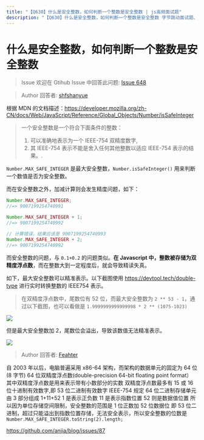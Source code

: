 ```yaml
---
title: "【Q630】什么是安全整数，如何判断一个整数是安全整数 | js高频面试题"
description: "【Q630】什么是安全整数，如何判断一个整数是安全整数 字节跳动面试题、阿里腾讯面试题、美团小米面试题。"
---
```


# 什么是安全整数，如何判断一个整数是安全整数

> Issue
> 欢迎在 Gtihub Issue 中回答此问题: [Issue 648](https://github.com/shfshanyue/Daily-Question/issues/648)

> Author
> 回答者: [shfshanyue](https://github.com/shfshanyue)

根据 MDN 的文档描述：<https://developer.mozilla.org/zh-CN/docs/Web/JavaScript/Reference/Global_Objects/Number/isSafeInteger>

> 一个安全整数是一个符合下面条件的整数：
>
> 1. 可以准确地表示为一个 IEEE-754 双精度数字,
> 1. 其 IEEE-754 表示不能是舍入任何其他整数以适应 IEEE-754 表示的结果。.

`Number.MAX_SAFE_INTEGER` 是最大安全整数，`Number.isSafeInteger()` 用来判断一个数值是否为安全整数。

而在安全整数之外，加减计算则会发生精度问题，如下：

```js
Number.MAX_SAFE_INTEGER;
//=> 9007199254740991

Number.MAX_SAFE_INTEGER + 1;
//=> 9007199254740992

// 计算错误，结果应该是 9007199254740993
Number.MAX_SAFE_INTEGER + 2;
//=> 9007199254740992
```

而安全整数的问题，与 `0.1+0.2` 的问题类似。**在 Javascript 中，整数被存储为双精度浮点数**，而在整数大到一定程度后，就会导致精读失真。

如下，最大安全整数可以精准表示。以下截图使用 <https://devtool.tech/double-type> 进行实时转换整数的 IEEE754 表示。

> 在双精度浮点数中，尾数位有 52 位，而最大安全整数为 `2 ** 53 - 1`，通过以下截图，也可以看做是 `1.9999999999999998 * 2 ** (1075-1023)`

![](https://static.shanyue.tech/images/22-11-04/clipboard-1213.2266e3.webp)

但是最大安全整数加 2，尾数位会溢出，导致该数值无法精准表示。

![](https://static.shanyue.tech/images/22-11-04/clipboard-1372.3d3b4d.webp)

> Author
> 回答者: [Feahter](https://github.com/Feahter)

自 2003 年以后，电脑普遍采用 x86-64 架构，而架构的数据单元的固定为 64 位(8 字节)
64 位双精度浮点数(double-precision 64-bit floating point format）
其中双精度浮点数是用来表示带有小数部分的实数
双精度浮点数最多有 15 或 16 位十进制有效数字,即 53 位二进制有效数字
IEEE-754 规定
64 位二进制存储单元由 3 部分组成 1+11+52 1 是表示正负数 11 是表示指数位置 52 则是数据值位置
所以因为单位存储空间限制，安全整数的范围是 1 位正数加 52 位数据位 即 53 位二进制，超过只能溢出到指数位置存储，无法安全表示，所以安全整数的位数是
`Number.MAX_SAFE_INTEGER.toString(2).length;`

https://github.com/anjia/blog/issues/87
